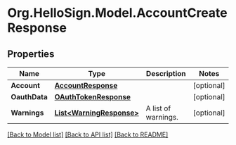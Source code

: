 # Org.HelloSign.Model.AccountCreateResponse

## Properties

Name | Type | Description | Notes
------------ | ------------- | ------------- | -------------
**Account** | [**AccountResponse**](AccountResponse.md) |    | [optional] 
**OauthData** | [**OAuthTokenResponse**](OAuthTokenResponse.md) |    | [optional] 
**Warnings** | [**List&lt;WarningResponse&gt;**](WarningResponse.md) |  A list of warnings.  | [optional] 

[[Back to Model list]](../README.md#documentation-for-models) [[Back to API list]](../README.md#documentation-for-api-endpoints) [[Back to README]](../README.md)

